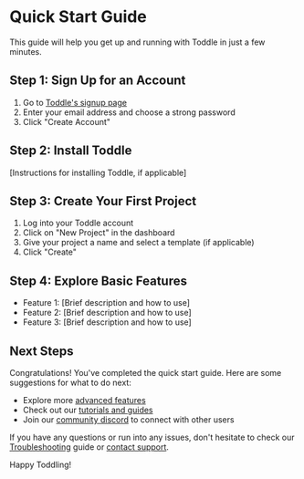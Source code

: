 # Quick Start Guide

This guide will help you get up and running with Toddle in just a few minutes.

## Step 1: Sign Up for an Account

1. Go to [Toddle's signup page](https://toddle.dev/signup)
2. Enter your email address and choose a strong password
3. Click "Create Account"

## Step 2: Install Toddle

[Instructions for installing Toddle, if applicable]

## Step 3: Create Your First Project

1. Log into your Toddle account
2. Click on "New Project" in the dashboard
3. Give your project a name and select a template (if applicable)
4. Click "Create"

## Step 4: Explore Basic Features

- Feature 1: [Brief description and how to use]
- Feature 2: [Brief description and how to use]
- Feature 3: [Brief description and how to use]

## Next Steps

Congratulations! You've completed the quick start guide. Here are some suggestions for what to do next:

- Explore more [advanced features](/features)
- Check out our [tutorials and guides](/tutorials)
- Join our [community discord](https://discord.com/invite/svBKYZf3UR) to connect with other users

If you have any questions or run into any issues, don't hesitate to check our [Troubleshooting](/troubleshooting) guide or [contact support](mailto:andreas@toddle.dev).

Happy Toddling!
